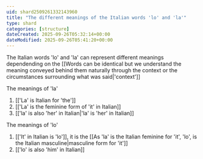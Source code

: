 ```yaml
---
uid: shard2509261332143960
title: "The different meanings of the Italian words 'lo' and 'la'"
type: shard
categories: [structure]
dateCreated: 2025-09-26T05:32:14+00:00
dateModified: 2025-09-26T05:41:20+00:00
---
```

The Italian words 'lo' and 'la' can represent different meanings dependending on the [[Words can be identical but we understand the meaning conveyed behind them naturally through the context or the circumstances surrounding what was said|'context']]

The meanings of 'la'
1. [['La' is Italian for 'the']]
2. [['La' is the feminine form of 'it' in Italian]]
3. [['la' is also 'her' in Italian|'la' is 'her' in Italian]]

The meanings of 'lo'
1. [['It' in Italian is 'lo']], it is the [[As 'la' is the Italian feminine for 'it', 'lo', is the Italian masculine|masculine form for 'it']]
2. [['lo' is also 'him' in Italian]]